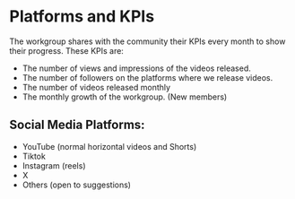# Platforms and KPIs

The workgroup shares with the community their KPIs every month to show their progress. These KPIs are:

* The number of views and impressions of the videos released.
* The number of followers on the platforms where we release videos.
* The number of videos released monthly
* The monthly growth of the workgroup. (New members)

## Social Media Platforms:

* YouTube (normal horizontal videos and Shorts)
* Tiktok
* Instagram (reels)
* X
* Others (open to suggestions)
